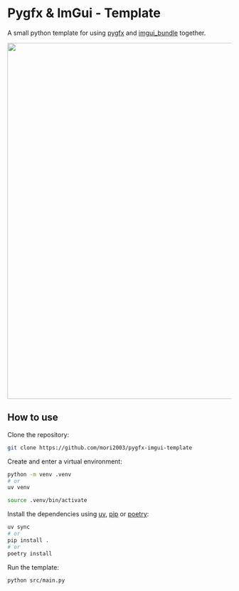 # Pygfx & ImGui - Template

A small python template for using [pygfx](https://github.com/pygfx/pygfx) and [imgui_bundle](https://github.com/pthom/imgui_bundle) together.

<img src="https://github.com/user-attachments/assets/d9d977f0-d377-4397-955b-ad84881c4851" width="800" />

## How to use

Clone the repository:

```bash
git clone https://github.com/mori2003/pygfx-imgui-template
```

Create and enter a virtual environment:

```bash
python -m venv .venv
# or
uv venv

source .venv/bin/activate
```

Install the dependencies using [uv](https://docs.astral.sh/uv/), [pip](https://pip.pypa.io/en/stable/) or [poetry](https://python-poetry.org/):

```bash
uv sync
# or
pip install .
# or
poetry install
```

Run the template:
```bash
python src/main.py
```

